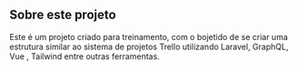 ## Sobre este projeto

Este é um projeto criado para treinamento, com o bojetido de se criar uma estrutura similar ao sistema de projetos Trello utilizando Laravel, GraphQL, Vue , Tailwind entre outras ferramentas.


